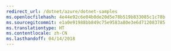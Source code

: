 ```yaml
---
redirect_url: /dotnet/azure/dotnet-samples
ms.openlocfilehash: 4e44e92c6e04b0de20d5e78b519b833085c1c78b
ms.sourcegitcommit: e1a0e91988bb849c75e9583a80e3e6d712083785
ms.translationtype: HT
ms.contentlocale: zh-CN
ms.lasthandoff: 04/14/2018
---
```


